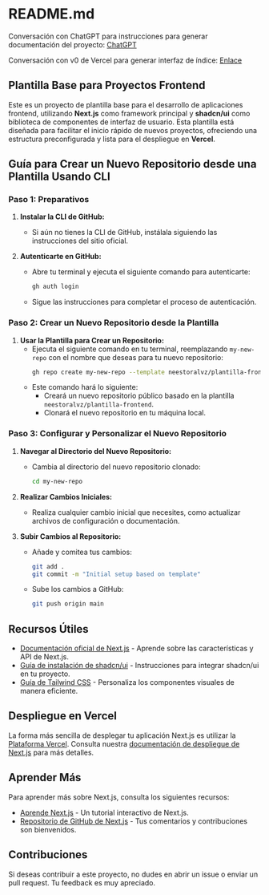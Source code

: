 # README.md

Conversación con ChatGPT para instrucciones para generar documentación del proyecto: [ChatGPT](https://chatgpt.com/c/66fd75ca-cfe4-8002-b08e-1a3a27fdfee3)

Conversación con v0 de Vercel para generar interfaz de índice: [Enlace]()

## Plantilla Base para Proyectos Frontend

Este es un proyecto de plantilla base para el desarrollo de aplicaciones frontend, utilizando **Next.js** como framework principal y **shadcn/ui** como biblioteca de componentes de interfaz de usuario. Esta plantilla está diseñada para facilitar el inicio rápido de nuevos proyectos, ofreciendo una estructura preconfigurada y lista para el despliegue en **Vercel**.

## Guía para Crear un Nuevo Repositorio desde una Plantilla Usando CLI

### Paso 1: Preparativos

1. **Instalar la CLI de GitHub:**
   - Si aún no tienes la CLI de GitHub, instálala siguiendo las instrucciones del sitio oficial.

2. **Autenticarte en GitHub:**
   - Abre tu terminal y ejecuta el siguiente comando para autenticarte:
     ```bash
     gh auth login
     ```
   - Sigue las instrucciones para completar el proceso de autenticación.

### Paso 2: Crear un Nuevo Repositorio desde la Plantilla

1. **Usar la Plantilla para Crear un Repositorio:**
   - Ejecuta el siguiente comando en tu terminal, reemplazando `my-new-repo` con el nombre que deseas para tu nuevo repositorio:
     ```bash
     gh repo create my-new-repo --template neestoralvz/plantilla-frontend --public --clone
     ```
   - Este comando hará lo siguiente:
     - Creará un nuevo repositorio público basado en la plantilla `neestoralvz/plantilla-frontend`.
     - Clonará el nuevo repositorio en tu máquina local.

### Paso 3: Configurar y Personalizar el Nuevo Repositorio

1. **Navegar al Directorio del Nuevo Repositorio:**
   - Cambia al directorio del nuevo repositorio clonado:
     ```bash
     cd my-new-repo
     ```

2. **Realizar Cambios Iniciales:**
   - Realiza cualquier cambio inicial que necesites, como actualizar archivos de configuración o documentación.

3. **Subir Cambios al Repositorio:**
   - Añade y comitea tus cambios:
     ```bash
     git add .
     git commit -m "Initial setup based on template"
     ```
   - Sube los cambios a GitHub:
     ```bash
     git push origin main
     ```

## Recursos Útiles

- [Documentación oficial de Next.js](https://nextjs.org/docs) - Aprende sobre las características y API de Next.js.
- [Guía de instalación de shadcn/ui](https://ui.shadcn.com/docs/installation/next) - Instrucciones para integrar shadcn/ui en tu proyecto.
- [Guía de Tailwind CSS](https://tailwindcss.com/docs/guides/nextjs) - Personaliza los componentes visuales de manera eficiente.

## Despliegue en Vercel

La forma más sencilla de desplegar tu aplicación Next.js es utilizar la [Plataforma Vercel](https://vercel.com/new?utm_medium=default-template&filter=next.js&utm_source=create-next-app&utm_campaign=create-next-app-readme). Consulta nuestra [documentación de despliegue de Next.js](https://nextjs.org/docs/app/building-your-application/deploying) para más detalles.

## Aprender Más

Para aprender más sobre Next.js, consulta los siguientes recursos:

- [Aprende Next.js](https://nextjs.org/learn) - Un tutorial interactivo de Next.js.
- [Repositorio de GitHub de Next.js](https://github.com/vercel/next.js) - Tus comentarios y contribuciones son bienvenidos.

## Contribuciones

Si deseas contribuir a este proyecto, no dudes en abrir un issue o enviar un pull request. Tu feedback es muy apreciado.
